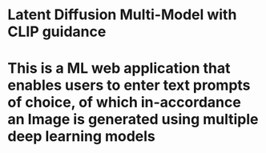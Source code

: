 # Latent Diffusion Multi-Model with CLIP guidance

# This is a ML web application that enables users to enter text prompts of choice, of which in-accordance an Image is generated using multiple deep learning models